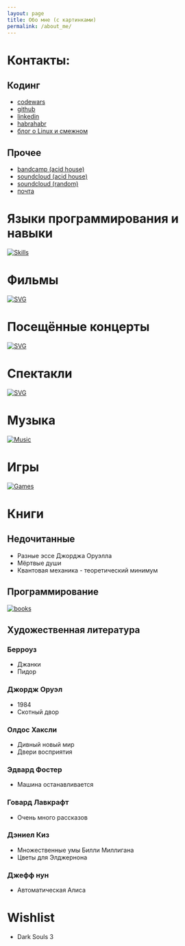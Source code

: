```yaml
---
layout: page
title: Обо мне (с картинками)
permalink: /about_me/
---
```


# Контакты:

## Кодинг

- [codewars](https://www.codewars.com/users/strizhechenko)
- [github](https://github.com/strizhechenko)
- [linkedin](https://linkedin.com/in/strizhechenko)
- [habrahabr](http://habrahabr.ru/users/weirded)
- [блог о Linux и смежном](http://strizhechenko.github.io)

## Прочее
- [bandcamp (acid house)](https://genacid.bandcamp.com)
- [soundcloud (acid house)](https://soundcloud.com/genacid)
- [soundcloud (random)](https://soundcloud.com/weirded)
- [почта](mailto:oleg.strizhechenko+random@gmail.com)

# Языки программирования и навыки

[![Skills](/images/my-skills.svg)](/images/my-skills.svg)

# Фильмы

[![SVG](/images/movies.svg)](/images/movies.svg)

# Посещённые концерты

[![SVG](/images/concerts.svg)](/images/concerts.svg)

# Спектакли

[![SVG](/images/spectacles.svg)](/images/spectacles.svg)

# Музыка

[![Music](/images/music.svg)](/images/music.svg)

# Игры

[![Games](/images/games.svg)](/images/games.svg)

# Книги

## Недочитанные
- Разные эссе Джорджа Оруэлла
- Мёртвые души
- Квантовая механика - теоретический минимум

## Программирование

[![books](/images/books.svg)](/images/books.svg)

## Художественная литература

### Берроуз
- Джанки
- Пидор

### Джордж Оруэл
- 1984
- Скотный двор

### Олдос Хаксли
- Дивный новый мир
- Двери восприятия

### Эдвард Фостер
- Машина останавливается

### Говард Лавкрафт
- Очень много рассказов

### Дэниел Киз

- Множественные умы Билли Миллигана
- Цветы для Элджернона

### Джефф нун

- Автоматическая Алиса

# Wishlist

- Dark Souls 3
